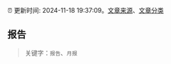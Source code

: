 :alarm_clock: 更新时间: 2024-11-18 19:37:09。[文章来源](/README.md)、[文章分类](/TAGS.md)

## 报告


> 关键字：`报告`、`月报`



